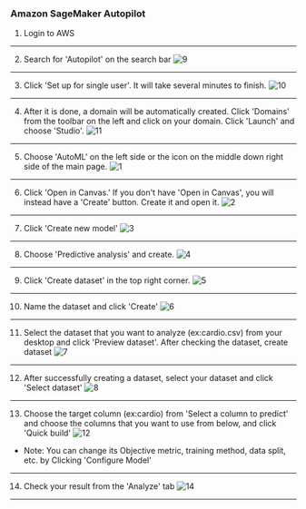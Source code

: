 ### Amazon SageMaker Autopilot

1. Login to AWS
---
2. Search for 'Autopilot' on the search bar
![9](https://github.com/knu-plml/automl-medical/assets/89115326/aafc847b-f56f-4fea-b662-52a0902e9f68)
---
3. Click 'Set up for single user'. It will take several minutes to finish.
![10](https://github.com/knu-plml/automl-medical/assets/89115326/25ffb5ee-e0d9-4c52-b0fc-337918c9808f)
---
4. After it is done, a domain will be automatically created. Click 'Domains' from the toolbar on the left and click on your domain. Click 'Launch' and choose 'Studio'.
![11](https://github.com/knu-plml/automl-medical/assets/89115326/904c50d0-0053-4e3b-a776-c1efedff9319)
---
5. Choose 'AutoML' on the left side or the icon on the middle down right side of the main page.
![1](https://github.com/knu-plml/automl-medical/assets/89115326/f8ba4f2d-3ff1-4478-bea8-77d0be340f16)
---
6. Click 'Open in Canvas.' If you don't have 'Open in Canvas', you will instead have a 'Create' button. Create it and open it.
![2](https://github.com/knu-plml/automl-medical/assets/89115326/b8132829-dba8-4c03-8900-d0c611cded8c)
---
7. Click 'Create new model'
![3](https://github.com/knu-plml/automl-medical/assets/89115326/3649a17d-5853-493a-ba55-339569b28be6)
---
8. Choose 'Predictive analysis' and create.
![4](https://github.com/knu-plml/automl-medical/assets/89115326/609b11f6-f4f6-4928-9da9-aa90582b7913)
---
9. Click 'Create dataset' in the top right corner.
![5](https://github.com/knu-plml/automl-medical/assets/89115326/839b81eb-cc9d-4654-a661-3efcd1f6a9da)
---
10. Name the dataset and click 'Create'
![6](https://github.com/knu-plml/automl-medical/assets/89115326/3c9f418a-1411-4995-9672-61948f504948)
---
11. Select the dataset that you want to analyze (ex:cardio.csv) from your desktop and click 'Preview dataset'. After checking the dataset, create dataset
![7](https://github.com/knu-plml/automl-medical/assets/89115326/88429850-baea-414b-88b9-a36f1ca2482f)
---
12. After successfully creating a dataset, select your dataset and click 'Select dataset'
![8](https://github.com/knu-plml/automl-medical/assets/89115326/9dc8e769-9981-40b3-83e5-68ad02f6a824)
---
13. Choose the target column (ex:cardio) from 'Select a column to predict' and choose the columns that you want to use from below, and click 'Quick build'
![12](https://github.com/knu-plml/automl-medical/assets/89115326/c33adb28-ecdf-4aef-893e-c3545083308f)
* Note: You can change its Objective metric, training method, data split, etc. by Clicking 'Configure Model'
---
14. Check your result from the 'Analyze' tab
![14](https://github.com/knu-plml/automl-medical/assets/89115326/f476991b-2f2e-4909-bd94-cb92766bb94a)
---
